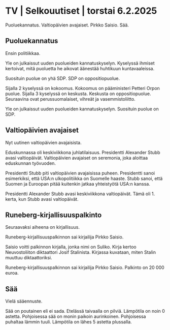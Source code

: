 # TV \| Selkouutiset \| torstai 6.2.2025

Puoluekannatus. Valtiopäivien avajaiset. Pirkko Saisio. Sää.

## Puoluekannatus

Ensin politiikkaa.

Yle on julkaissut uuden puolueiden kannatuskyselyn. Kyselyssä ihmiset kertoivat, mitä puoluetta he aikovat äänestää huhtikuun kuntavaaleissa.

Suosituin puolue on yhä SDP. SDP on oppositiopuolue.

Sijalla 2 kyselyssä on kokoomus. Kokoomus on pääministeri Petteri Orpon puolue. Sijalla 3 kyselyssä on keskusta. Keskusta on oppositiopuolue. Seuraavina ovat perussuomalaiset, vihreät ja vasemmistoliitto.

Yle on julkaissut uuden puolueiden kannatuskyselyn. Suosituin puolue on SDP.

## Valtiopäivien avajaiset

Nyt uutinen valtiopäivien avajaisista.

Eduskunnassa oli keskiviikkona juhlatilaisuus. Presidentti Alexander Stubb avasi valtiopäivät. Valtiopäivien avajaiset on seremonia, joka aloittaa eduskunnan työvuoden.

Presidentti Stubb piti valtiopäivien avajaisissa puheen. Presidentti sanoi esimerkiksi, että USA:n ulkopolitiikka on Suomelle haaste. Stubb sanoi, että Suomen ja Euroopan pitää kuitenkin jatkaa yhteistyötä USA:n kanssa.

Presidentti Alexander Stubb avasi keskiviikkona valtiopäivät. Tämä oli 1. kerta, kun Stubb avasi valtiopäivät.

## Runeberg-kirjallisuuspalkinto

Seuraavaksi aiheena on kirjallisuus.

Runeberg-kirjallisuuspalkinnon sai kirjailija Pirkko Saisio.

Saisio voitti palkinnon kirjalla, jonka nimi on Suliko. Kirja kertoo Neuvostoliiton diktaattori Josif Stalinista. Kirjassa kuvataan, miten Stalin muuttuu diktaattoriksi.

Runeberg-kirjallisuuspalkinnon sai kirjailija Pirkko Saisio. Palkinto on 20 000 euroa.

## Sää

Vielä sääennuste.

Sää on poutainen eli ei sada. Etelässä taivaalla on pilviä. Lämpötila on noin 0 astetta. Pohjoisessa sää on monin paikoin aurinkoinen. Pohjoisessa puhaltaa lämmin tuuli. Lämpötila on lähes 5 astetta plussalla.

